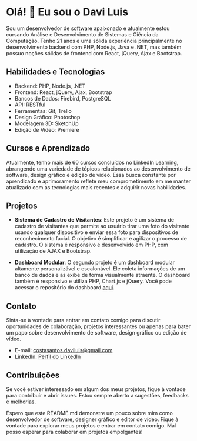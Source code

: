 # Olá! 👋 Eu sou o Davi Luis

Sou um desenvolvedor de software apaixonado e atualmente estou cursando Análise e Desenvolvimento de Sistemas e Ciência da Computação. Tenho 21 anos e uma sólida experiência principalmente no desenvolvimento backend com PHP, Node.js, Java e .NET, mas também possuo noções sólidas de frontend com React, jQuery, Ajax e Bootstrap.

## Habilidades e Tecnologias

- Backend: PHP, Node.js, .NET
- Frontend: React, jQuery, Ajax, Bootstrap
- Bancos de Dados: Firebird, PostgreSQL
- API: RESTful
- Ferramentas: Git, Trello
- Design Gráfico: Photoshop
- Modelagem 3D: SketchUp
- Edição de Vídeo: Premiere

## Cursos e Aprendizado

Atualmente, tenho mais de 60 cursos concluídos no LinkedIn Learning, abrangendo uma variedade de tópicos relacionados ao desenvolvimento de software, design gráfico e edição de vídeo. Essa busca constante por aprendizado e aprimoramento reflete meu comprometimento em me manter atualizado com as tecnologias mais recentes e adquirir novas habilidades.

## Projetos

- **Sistema de Cadastro de Visitantes**: Este projeto é um sistema de cadastro de visitantes que permite ao usuário tirar uma foto do visitante usando qualquer dispositivo e enviar essa foto para dispositivos de reconhecimento facial. O objetivo é simplificar e agilizar o processo de cadastro. O sistema é responsivo e desenvolvido em PHP, com utilização de AJAX e Bootstrap.

- **Dashboard Modular**: O segundo projeto é um dashboard modular altamente personalizável e escalonável. Ele coleta informações de um banco de dados e as exibe de forma visualmente atraente. O dashboard também é responsivo e utiliza PHP, Chart.js e jQuery. Você pode acessar o repositório do dashboard [aqui](https://github.com/DaviLuisSantos/Dashboard).

## Contato

Sinta-se à vontade para entrar em contato comigo para discutir oportunidades de colaboração, projetos interessantes ou apenas para bater um papo sobre desenvolvimento de software, design gráfico ou edição de vídeo.

- E-mail: costasantos.daviluis@gmail.com
- LinkedIn: [Perfil do LinkedIn](https://www.linkedin.com/in/davi-luis-santos-costa-b96725218/)

## Contribuições

Se você estiver interessado em algum dos meus projetos, fique à vontade para contribuir e abrir issues. Estou sempre aberto a sugestões, feedbacks e melhorias.

Espero que este README.md demonstre um pouco sobre mim como desenvolvedor de software, designer gráfico e editor de vídeo. Fique à vontade para explorar meus projetos e entrar em contato comigo. Mal posso esperar para colaborar em projetos empolgantes!
